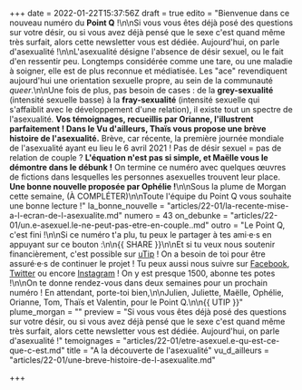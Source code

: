 +++
date = 2022-01-22T15:37:56Z
draft = true
edito = "Bienvenue dans ce nouveau numéro du **Point Q** !\n\nSi vous vous êtes déjà posé des questions sur votre désir, ou si vous avez déjà pensé que le sexe c'est quand même très surfait, alors cette newsletter vous est dédiée. Aujourd'hui, on parle d'asexualité !\n\nL'asexualité désigne l'absence de désir sexuel, ou le fait d'en ressentir peu. Longtemps considérée comme une tare, ou une maladie à soigner, elle est de plus reconnue et médiatisée. Les \"ace\" revendiquent aujourd'hui une orientation sexuelle propre, au sein de la communauté _queer_.\n\nUne fois de plus, pas besoin de cases : de la **grey-sexualité** (intensité sexuelle basse) à la **fray-sexualité** (intensité sexuelle qui s'affaiblit avec le développement d'une relation), il existe tout un spectre de l'asexualité. **Vos témoignages, recueillis par Orianne, l'illustrent parfaitement ! Dans le Vu d'ailleurs, Thaïs vous propose une brève histoire de l'asexualité.** Brève, car récente, la première journée mondiale de l'asexualité ayant eu lieu le 6 avril 2021 ! Pas de désir sexuel = pas de relation de couple ? **L'équation n'est pas si simple, et Maëlle vous le démontre dans le débunk !** On termine ce numéro avec quelques œuvres de fictions dans lesquelles les personnes asexuelles trouvent leur place. **Une bonne nouvelle proposée par Ophélie !**\n\nSous la plume de Morgan cette semaine, (À COMPLÉTER)\n\nToute l'équipe du Point Q vous souhaite une bonne lecture !"
la_bonne_nouvelle = "articles/22-01/la-recente-mise-a-l-ecran-de-l-asexualite.md"
numero = 43
on_debunke = "articles/22-01/un.e-asexuel.le-ne-peut-pas-etre-en-couple..md"
outro = "Le Point Q, c'est fini !\n\nSi ce numéro t'a plu, tu peux le partager à tes ami·e·s en appuyant sur ce bouton :\n\n{{ SHARE }}\n\nEt si tu veux nous soutenir financièrement, c'est possible sur [uTip](https://www.utip.io/lepointq) ! On a besoin de toi pour être assuré·e·s de continuer le projet ! Tu peux aussi nous suivre sur [Facebook](https://www.facebook.com/lepointq.news/), [Twitter](https://twitter.com/LePointQ) ou encore [Instagram](https://www.instagram.com/lepoint.q/?hl=fr) ! On y est presque 1500, abonne tes potes !\n\nOn te donne rendez-vous dans deux semaines pour un prochain numéro ! En attendant, porte-toi bien,\n\nJulien, Juliette, Maëlle, Ophélie, Orianne, Tom, Thaïs et Valentin, pour le Point Q.\n\n{{ UTIP }}"
plume_morgan = ""
preview = "Si vous vous êtes déjà posé des questions sur votre désir, ou si vous avez déjà pensé que le sexe c'est quand même très surfait, alors cette newsletter vous est dédiée. Aujourd'hui, on parle d'asexualité !"
temoignages = "articles/22-01/etre-asexuel.e-qu-est-ce-que-c-est.md"
title = "A la découverte de l'asexualité"
vu_d_ailleurs = "articles/22-01/une-breve-histoire-de-l-asexualite.md"

+++
